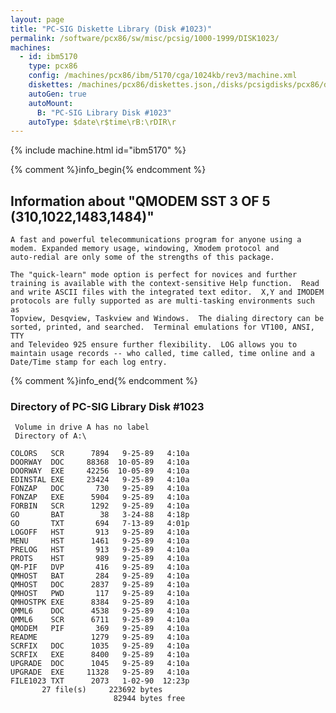 ```yaml
---
layout: page
title: "PC-SIG Diskette Library (Disk #1023)"
permalink: /software/pcx86/sw/misc/pcsig/1000-1999/DISK1023/
machines:
  - id: ibm5170
    type: pcx86
    config: /machines/pcx86/ibm/5170/cga/1024kb/rev3/machine.xml
    diskettes: /machines/pcx86/diskettes.json,/disks/pcsigdisks/pcx86/diskettes.json
    autoGen: true
    autoMount:
      B: "PC-SIG Library Disk #1023"
    autoType: $date\r$time\rB:\rDIR\r
---
```


{% include machine.html id="ibm5170" %}

{% comment %}info_begin{% endcomment %}

## Information about "QMODEM SST 3 OF 5 (310,1022,1483,1484)"

    A fast and powerful telecommunications program for anyone using a
    modem. Expanded memory usage, windowing, Xmodem protocol and
    auto-redial are only some of the strengths of this package.
    
    The "quick-learn" mode option is perfect for novices and further
    training is available with the context-sensitive Help function.  Read
    and write ASCII files with the integrated text editor.  X,Y and IMODEM
    protocols are fully supported as are multi-tasking environments such as
    Topview, Desqview, Taskview and Windows.  The dialing directory can be
    sorted, printed, and searched.  Terminal emulations for VT100, ANSI, TTY
    and Televideo 925 ensure further flexibility.  LOG allows you to
    maintain usage records -- who called, time called, time online and a
    Date/Time stamp for each log entry.
{% comment %}info_end{% endcomment %}


### Directory of PC-SIG Library Disk #1023

     Volume in drive A has no label
     Directory of A:\

    COLORS   SCR      7894   9-25-89   4:10a
    DOORWAY  DOC     88368  10-05-89   4:10a
    DOORWAY  EXE     42256  10-05-89   4:10a
    EDINSTAL EXE     23424   9-25-89   4:10a
    FONZAP   DOC       730   9-25-89   4:10a
    FONZAP   EXE      5904   9-25-89   4:10a
    FORBIN   SCR      1292   9-25-89   4:10a
    GO       BAT        38   3-24-88   4:18p
    GO       TXT       694   7-13-89   4:01p
    LOGOFF   HST       913   9-25-89   4:10a
    MENU     HST      1461   9-25-89   4:10a
    PRELOG   HST       913   9-25-89   4:10a
    PROTS    HST       989   9-25-89   4:10a
    QM-PIF   DVP       416   9-25-89   4:10a
    QMHOST   BAT       284   9-25-89   4:10a
    QMHOST   DOC      2837   9-25-89   4:10a
    QMHOST   PWD       117   9-25-89   4:10a
    QMHOSTPK EXE      8384   9-25-89   4:10a
    QMML6    DOC      4538   9-25-89   4:10a
    QMML6    SCR      6711   9-25-89   4:10a
    QMODEM   PIF       369   9-25-89   4:10a
    README            1279   9-25-89   4:10a
    SCRFIX   DOC      1035   9-25-89   4:10a
    SCRFIX   EXE      8400   9-25-89   4:10a
    UPGRADE  DOC      1045   9-25-89   4:10a
    UPGRADE  EXE     11328   9-25-89   4:10a
    FILE1023 TXT      2073   1-02-90  12:23p
           27 file(s)     223692 bytes
                           82944 bytes free

